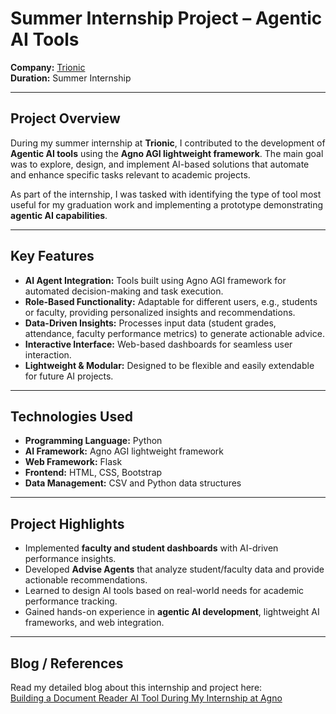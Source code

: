 # Summer Internship Project – Agentic AI Tools


**Company:** [Trionic](https://trionic.co.in/)  
**Duration:** Summer Internship

---

## Project Overview

During my summer internship at **Trionic**, I contributed to the development of **Agentic AI tools** using the **Agno AGI lightweight framework**. The main goal was to explore, design, and implement AI-based solutions that automate and enhance specific tasks relevant to academic projects.

As part of the internship, I was tasked with identifying the type of tool most useful for my graduation work and implementing a prototype demonstrating **agentic AI capabilities**.

---

## Key Features

- **AI Agent Integration:** Tools built using Agno AGI framework for automated decision-making and task execution.  
- **Role-Based Functionality:** Adaptable for different users, e.g., students or faculty, providing personalized insights and recommendations.  
- **Data-Driven Insights:** Processes input data (student grades, attendance, faculty performance metrics) to generate actionable advice.  
- **Interactive Interface:** Web-based dashboards for seamless user interaction.  
- **Lightweight & Modular:** Designed to be flexible and easily extendable for future AI projects.

---

## Technologies Used

- **Programming Language:** Python  
- **AI Framework:** Agno AGI lightweight framework  
- **Web Framework:** Flask  
- **Frontend:** HTML, CSS, Bootstrap  
- **Data Management:** CSV and Python data structures

---

## Project Highlights

- Implemented **faculty and student dashboards** with AI-driven performance insights.  
- Developed **Advise Agents** that analyze student/faculty data and provide actionable recommendations.  
- Learned to design AI tools based on real-world needs for academic performance tracking.  
- Gained hands-on experience in **agentic AI development**, lightweight AI frameworks, and web integration.

---

## Blog / References

Read my detailed blog about this internship and project here:  
[Building a Document Reader AI Tool During My Internship at Agno](https://dev.to/hriday_patel_fc9018170287/building-a-document-reader-ai-tool-during-my-internship-at-agno-25g0)



